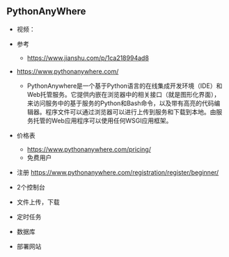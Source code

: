 ## PythonAnyWhere
- 视频：

- 参考
    - https://www.jianshu.com/p/1ca218994ad8

- https://www.pythonanywhere.com/
    - PythonAnywhere是一个基于Python语言的在线集成开发环境（IDE）和Web托管服务。它提供内嵌在浏览器中的相关接口（就是图形化界面），来访问服务中的基于服务的Python和Bash命令，以及带有高亮的代码编辑器。程序文件可以通过浏览器可以进行上传到服务和下载到本地。由服务托管的Web应用程序可以使用任何WSGI应用框架。

- 价格表
    - https://www.pythonanywhere.com/pricing/
    - 免费用户
    
- 注册 https://www.pythonanywhere.com/registration/register/beginner/
    
- 2个控制台

- 文件上传，下载

- 定时任务

- 数据库

- 部署网站
    
